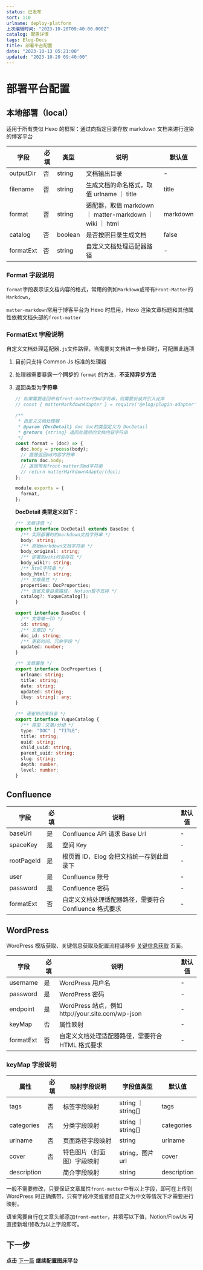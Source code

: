 ```yaml
---
status: 已发布
sort: 110
urlname: deploy-platform
上次编辑时间: "2023-10-20T09:40:00.000Z"
catalog: 配置详情
tags: Elog-Docs
title: 部署平台配置
date: "2023-10-13 05:21:00"
updated: "2023-10-20 09:40:00"
---
```


# 部署平台配置

## 本地部署（local）

适用于所有类似 Hexo 的框架：通过向指定目录存放 markdown 文档来进行渲染的博客平台

| 字段      | 必填 | 类型    | 说明                                                     | 默认值   |
| --------- | ---- | ------- | -------------------------------------------------------- | -------- |
| outputDir | 否   | string  | 文档输出目录                                             | -        |
| filename  | 否   | string  | 生成文档的命名格式，取值 urlname ｜ title                | title    |
| format    | 否   | string  | 适配器，取值 markdown ｜ matter-markdown ｜ wiki ｜ html | markdown |
| catalog   | 否   | boolean | 是否按照目录生成文档                                     | false    |
| formatExt | 否   | string  | 自定义文档处理适配器路径                                 | -        |

### Format 字段说明

`format`字段表示该文档内容的格式，常用的例如`Markdown`或带有`Front-Matter`的`Markdown`，

`matter-markdown`常用于博客平台为 Hexo 时启用，Hexo 渲染文章标题和其他属性依赖文档头部的`front-matter`

### FormatExt 字段说明

自定义文档处理适配器`.js`文件路径，当需要对文档进一步处理时，可配置此选项

1. 目前只支持 Common Js 标准的处理器
2. 处理器需要暴露一个**同步**的 `format` 的方法，**不支持异步方法**
3. 返回类型为**字符串**

   ```javascript
   // 如果需要返回带有front-matter的md字符串，则需要安装并引入此库
   // const { matterMarkdownAdapter } = require('@elog/plugin-adapter')

   /**
    * 自定义文档处理器
    * @param {DocDetail} doc doc的类型定义为 DocDetail
    * @return {string} 返回处理后的文档内容字符串
    */
   const format = (doc) => {
     doc.body = process(body);
     // 直接返回md内容字符串
     return doc.body;
     // 返回带有front-matter的md字符串
     // return matterMarkdownAdapter(doc);
   };

   module.exports = {
     format,
   };
   ```

   **DocDetail 类型定义如下：**

   ```typescript
   /** 文章详情 */
   export interface DocDetail extends BaseDoc {
     /** 实际部署时的markdown文档字符串 */
     body: string;
     /** 原始markdown文档字符串 */
     body_original: string;
     /** 部署到wiki时会存在 */
     body_wiki?: string;
     /** html字符串 */
     body_html?: string;
     /** 文章属性 */
     properties: DocProperties;
     /** 语雀文章目录路径， Notion暂不支持 */
     catalog?: YuqueCatalog[];
   }

   export interface BaseDoc {
     /** 文章唯一ID */
     id: string;
     /** 文章ID */
     doc_id: string;
     /** 更新时间，冗余字段 */
     updated: number;
   }

   /** 文章属性 */
   export interface DocProperties {
     urlname: string;
     title: string;
     date: string;
     updated: string;
     [key: string]: any;
   }

   /** 语雀知识库目录 */
   export interface YuqueCatalog {
     /** 类型：文章/分组 */
     type: "DOC" | "TITLE";
     title: string;
     uuid: string;
     child_uuid: string;
     parent_uuid: string;
     slug: string;
     depth: number;
     level: number;
   }
   ```

## Confluence

| 字段       | 必填 | 说明                                                   | 默认值 |
| ---------- | ---- | ------------------------------------------------------ | ------ |
| baseUrl    | 是   | Confluence API 请求 Base Url                           | -      |
| spaceKey   | 是   | 空间 Key                                               | -      |
| rootPageId | 是   | 根页面 ID，Elog 会把文档统一存到此目录下               | -      |
| user       | 是   | Confluence 账号                                        | -      |
| password   | 是   | Confluence 密码                                        | -      |
| formatExt  | 否   | 自定义文档处理适配器路径，需要符合 Confluence 格式要求 | -      |

## WordPress

WordPress 模版获取、关键信息获取及配置流程请移步 [关键信息获取](/notion/gvnxobqogetukays#wordpres) 页面。

| 字段      | 必填 | 说明                                             | 默认值 |
| --------- | ---- | ------------------------------------------------ | ------ |
| username  | 是   | WordPress 用户名                                 | -      |
| password  | 是   | WordPress 密码                                   | -      |
| endpoint  | 是   | WordPress 站点，例如http://your.site.com/wp-json | -      |
| keyMap    | 否   | 属性映射                                         | -      |
| formatExt | 否   | 自定义文档处理适配器路径，需要符合 HTML 格式要求 | -      |

### keyMap 字段说明

| 属性        | 必填 | 映射字段说明               | 字段值类型         | 默认值      |
| ----------- | ---- | -------------------------- | ------------------ | ----------- |
| tags        | 否   | 标签字段映射               | string ｜ string[] | tags        |
| categories  | 否   | 分类字段映射               | string ｜ string[] | categories  |
| urlname     | 否   | 页面路径字段映射           | string             | urlname     |
| cover       | 否   | 特色图片（封面图）字段映射 | string，图片 url   | cover       |
| description |      | 简介字段映射               | string             | description |

一般不需要修改，只要保证文章属性`front-matter`中有以上字段，即可在上传到 WordPress 时正确携带，只有字段冲突或者想自定义为中文等情况下才需要进行映射。

语雀需要自行在文章头部添加`front-matter`，并填写以下值，Notion/FlowUs 可直接新增/修改为以上字段即可。

## 下一步

**点击** [下一篇](/notion/image-platform) **继续配置图床平台**
